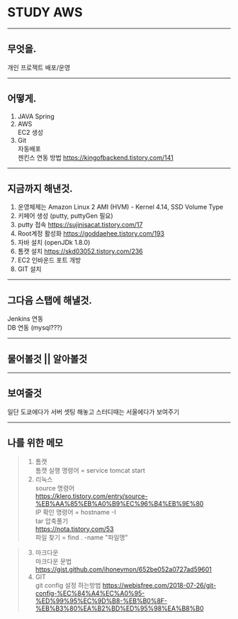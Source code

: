 # STUDY AWS

---

## 무엇을.
개인 프로젝트 배포/운영

---

## 어떻게.
1. JAVA Spring
2. AWS   
    EC2 생성
3. Git   
    자동배포    
    젠킨스 연동 방법 https://kingofbackend.tistory.com/141

---

## 지금까지 해낸것.
1. 운영체제는 Amazon Linux 2 AMI (HVM) - Kernel 4.14, SSD Volume Type
2. 키페어 생성 (putty, puttyGen 필요)
3. putty 접속 https://sujinisacat.tistory.com/17
4. Root계정 활성화 https://goddaehee.tistory.com/193
5. 자바 설치 (openJDk 1.8.0)
6. 톰캣 설치 https://skd03052.tistory.com/236
7. EC2 인바운드 포트 개방
8. GIT 설치


---

## 그다음 스탭에 해낼것.
Jenkins 연동   
DB 연동 (mysql???)





---

## 물어볼것 || 알아볼것 


---

## 보여줄것
일단 도쿄에다가 서버 셋팅 해놓고 스터디때는 서울에다가 보여주기

---

## 나를 위한 메모   

> 1.  톰캣   
>  톰캣 실행 명령어 = service tomcat start    
> 2. 리눅스   
>   source 명령어   
    https://klero.tistory.com/entry/source-%EB%AA%85%EB%A0%B9%EC%96%B4%EB%9E%80   
>   IP 확인 명령어 = hostname -I   
>   tar 압축풀기    
    https://nota.tistory.com/53   
>   파일 찾기 = find . -name "파일명"

> 3. 마크다운   
>   마크다운 문법    
    https://gist.github.com/ihoneymon/652be052a0727ad59601
> 4. GIT    
   git config 설정 하는방법 https://webisfree.com/2018-07-26/git-config-%EC%84%A4%EC%A0%95-%ED%99%95%EC%9D%B8-%EB%B0%8F-%EB%B3%80%EA%B2%BD%ED%95%98%EA%B8%B0






